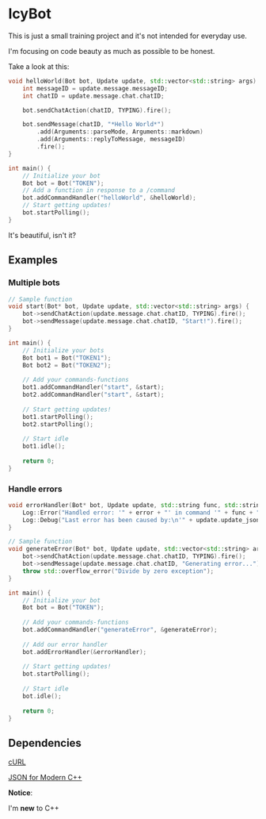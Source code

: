 # IcyBot

This is just a small training project and it's not intended for everyday use.

I'm focusing on code beauty as much as possible to be honest.

Take a look at this:

```c++
void helloWorld(Bot bot, Update update, std::vector<std::string> args) {
	int messageID = update.message.messageID;
	int chatID = update.message.chat.chatID;

	bot.sendChatAction(chatID, TYPING).fire();

	bot.sendMessage(chatID, "*Hello World*")
		.add(Arguments::parseMode, Arguments::markdown)
		.add(Arguments::replyToMessage, messageID)
		.fire();
}

int main() {
	// Initialize your bot
	Bot bot = Bot("TOKEN");
	// Add a function in response to a /command
	bot.addCommandHandler("helloWorld", &helloWorld);
	// Start getting updates!
	bot.startPolling();
}
```

It's beautiful, isn't it?

## Examples

### Multiple bots
```c++
// Sample function
void start(Bot* bot, Update update, std::vector<std::string> args) {
	bot->sendChatAction(update.message.chat.chatID, TYPING).fire();
	bot->sendMessage(update.message.chat.chatID, "Start!").fire();
}

int main() {
	// Initialize your bots
	Bot bot1 = Bot("TOKEN1");
	Bot bot2 = Bot("TOKEN2");
	
	// Add your commands-functions
	bot1.addCommandHandler("start", &start);
	bot2.addCommandHandler("start", &start);
	
	// Start getting updates!
	bot1.startPolling();
	bot2.startPolling();
	
	// Start idle
	bot1.idle();
	
	return 0;
}
```

### Handle errors
```c++
void errorHandler(Bot* bot, Update update, std::string func, std::string error) {
	Log::Error("Handled error: '" + error + "' in command '" + func + "'");
	Log::Debug("Last error has been caused by:\n'" + update.update_json.dump(2) + "'");
}

// Sample function
void generateError(Bot* bot, Update update, std::vector<std::string> args) {
	bot->sendChatAction(update.message.chat.chatID, TYPING).fire();
	bot->sendMessage(update.message.chat.chatID, "Generating error...").fire();
	throw std::overflow_error("Divide by zero exception");
}

int main() {
	// Initialize your bot
	Bot bot = Bot("TOKEN");
	
	// Add your commands-functions
	bot.addCommandHandler("generateError", &generateError);
	
	// Add our error handler
	bot.addErrorHandler(&errorHandler);
	
	// Start getting updates!
	bot.startPolling();
	
	// Start idle
	bot.idle();
	
	return 0;
}
```

## Dependencies
[cURL](https://github.com/curl/curl)

[JSON for Modern C++](https://github.com/nlohmann/json)



**Notice**:

I'm **new** to C++ 
